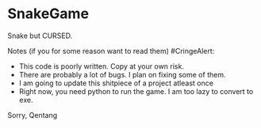 # SnakeGame
Snake but CURSED. 

Notes (if you for some reason want to read them) #CringeAlert:
- This code is poorly written. Copy at your own risk.
- There are probably a lot of bugs. I plan on fixing some of them.
- I am going to update this shitpiece of a project atleast once
- Right now, you need python to run the game. I am too lazy to convert to exe.


Sorry,
Qentang

